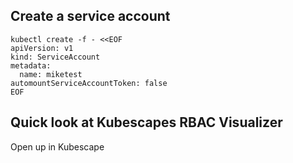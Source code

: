 ## Create a service account

```
kubectl create -f - <<EOF
apiVersion: v1
kind: ServiceAccount
metadata:
  name: miketest
automountServiceAccountToken: false
EOF
```

## Quick look at Kubescapes RBAC Visualizer

Open up in Kubescape